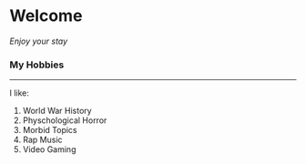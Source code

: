 # Welcome
*Enjoy your stay*

### My Hobbies
---
I like:
1. World War History
2. Physchological Horror
3. Morbid Topics
4. Rap Music
5. Video Gaming

